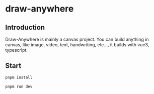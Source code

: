 # draw-anywhere

## Introduction

Draw-Anywhere is mainly a canvas project. You can build anything in canvas, like image, video, text, handwriting, etc..., it builds with vue3, typescript.

## Start
```bash
pnpm install

pnpm run dev
```
